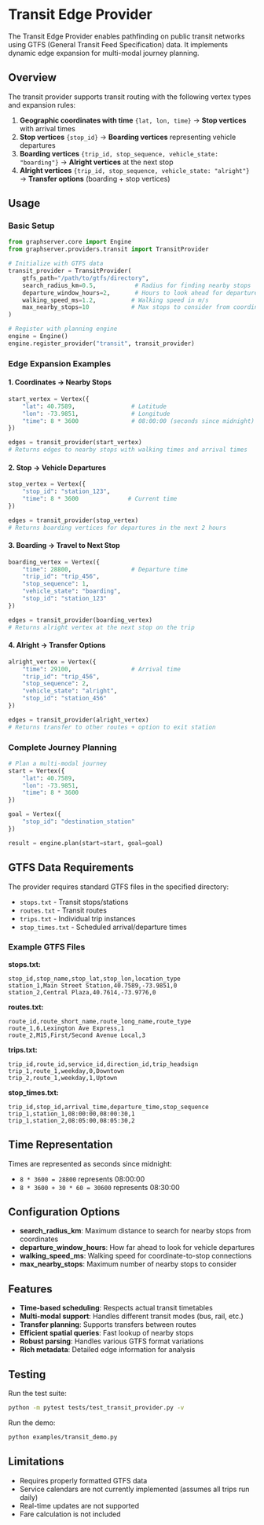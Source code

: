 # Transit Edge Provider

The Transit Edge Provider enables pathfinding on public transit networks using GTFS (General Transit Feed Specification) data. It implements dynamic edge expansion for multi-modal journey planning.

## Overview

The transit provider supports transit routing with the following vertex types and expansion rules:

1. **Geographic coordinates with time** `{lat, lon, time}` → **Stop vertices** with arrival times
2. **Stop vertices** `{stop_id}` → **Boarding vertices** representing vehicle departures  
3. **Boarding vertices** `{trip_id, stop_sequence, vehicle_state: "boarding"}` → **Alright vertices** at the next stop
4. **Alright vertices** `{trip_id, stop_sequence, vehicle_state: "alright"}` → **Transfer options** (boarding + stop vertices)

## Usage

### Basic Setup

```python
from graphserver.core import Engine
from graphserver.providers.transit import TransitProvider

# Initialize with GTFS data
transit_provider = TransitProvider(
    gtfs_path="/path/to/gtfs/directory",
    search_radius_km=0.5,           # Radius for finding nearby stops
    departure_window_hours=2,       # Hours to look ahead for departures
    walking_speed_ms=1.2,          # Walking speed in m/s
    max_nearby_stops=10            # Max stops to consider from coordinates
)

# Register with planning engine
engine = Engine()
engine.register_provider("transit", transit_provider)
```

### Edge Expansion Examples

#### 1. Coordinates → Nearby Stops
```python
start_vertex = Vertex({
    "lat": 40.7589,                # Latitude
    "lon": -73.9851,               # Longitude  
    "time": 8 * 3600               # 08:00:00 (seconds since midnight)
})

edges = transit_provider(start_vertex)
# Returns edges to nearby stops with walking times and arrival times
```

#### 2. Stop → Vehicle Departures
```python
stop_vertex = Vertex({
    "stop_id": "station_123",
    "time": 8 * 3600              # Current time
})

edges = transit_provider(stop_vertex)
# Returns boarding vertices for departures in the next 2 hours
```

#### 3. Boarding → Travel to Next Stop
```python
boarding_vertex = Vertex({
    "time": 28800,                 # Departure time
    "trip_id": "trip_456",
    "stop_sequence": 1,
    "vehicle_state": "boarding",
    "stop_id": "station_123"
})

edges = transit_provider(boarding_vertex)
# Returns alright vertex at the next stop on the trip
```

#### 4. Alright → Transfer Options
```python
alright_vertex = Vertex({
    "time": 29100,                 # Arrival time
    "trip_id": "trip_456", 
    "stop_sequence": 2,
    "vehicle_state": "alright",
    "stop_id": "station_456"
})

edges = transit_provider(alright_vertex)
# Returns transfer to other routes + option to exit station
```

### Complete Journey Planning

```python
# Plan a multi-modal journey
start = Vertex({
    "lat": 40.7589,
    "lon": -73.9851, 
    "time": 8 * 3600
})

goal = Vertex({
    "stop_id": "destination_station"
})

result = engine.plan(start=start, goal=goal)
```

## GTFS Data Requirements

The provider requires standard GTFS files in the specified directory:

- `stops.txt` - Transit stops/stations
- `routes.txt` - Transit routes  
- `trips.txt` - Individual trip instances
- `stop_times.txt` - Scheduled arrival/departure times

### Example GTFS Files

**stops.txt:**
```csv
stop_id,stop_name,stop_lat,stop_lon,location_type
station_1,Main Street Station,40.7589,-73.9851,0
station_2,Central Plaza,40.7614,-73.9776,0
```

**routes.txt:**
```csv
route_id,route_short_name,route_long_name,route_type
route_1,6,Lexington Ave Express,1
route_2,M15,First/Second Avenue Local,3
```

**trips.txt:**
```csv
trip_id,route_id,service_id,direction_id,trip_headsign
trip_1,route_1,weekday,0,Downtown
trip_2,route_1,weekday,1,Uptown
```

**stop_times.txt:**
```csv
trip_id,stop_id,arrival_time,departure_time,stop_sequence
trip_1,station_1,08:00:00,08:00:30,1
trip_1,station_2,08:05:00,08:05:30,2
```

## Time Representation

Times are represented as seconds since midnight:
- `8 * 3600 = 28800` represents 08:00:00
- `8 * 3600 + 30 * 60 = 30600` represents 08:30:00

## Configuration Options

- **search_radius_km**: Maximum distance to search for nearby stops from coordinates
- **departure_window_hours**: How far ahead to look for vehicle departures 
- **walking_speed_ms**: Walking speed for coordinate-to-stop connections
- **max_nearby_stops**: Maximum number of nearby stops to consider

## Features

- **Time-based scheduling**: Respects actual transit timetables
- **Multi-modal support**: Handles different transit modes (bus, rail, etc.)
- **Transfer planning**: Supports transfers between routes
- **Efficient spatial queries**: Fast lookup of nearby stops
- **Robust parsing**: Handles various GTFS format variations
- **Rich metadata**: Detailed edge information for analysis

## Testing

Run the test suite:
```bash
python -m pytest tests/test_transit_provider.py -v
```

Run the demo:
```bash
python examples/transit_demo.py
```

## Limitations

- Requires properly formatted GTFS data
- Service calendars are not currently implemented (assumes all trips run daily)
- Real-time updates are not supported
- Fare calculation is not included